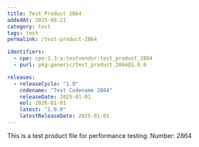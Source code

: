 ```yaml
---
title: Test Product 2864
addedAt: 2025-08-21
category: test
tags: test
permalink: /test-product-2864

identifiers:
  - cpe: cpe:2.3:a:testvendor:test_product_2864
  - purl: pkg:generic/test_product_2864@1.0.0

releases:
  - releaseCycle: "1.0"
    codename: "Test Codename 2864"
    releaseDate: 2025-01-01
    eol: 2026-01-01
    latest: "1.0.0"
    latestReleaseDate: 2025-01-01
---
```


This is a test product file for performance testing. Number: 2864
